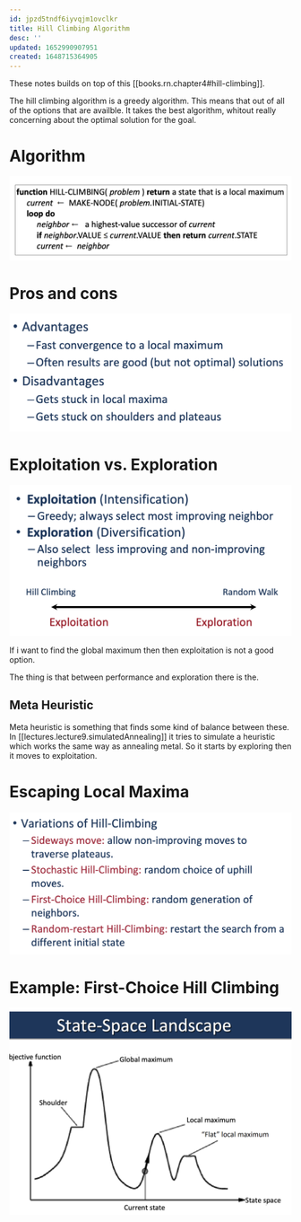 ```yaml
---
id: jpzd5tndf6iyvqjm1ovclkr
title: Hill Climbing Algorithm
desc: ''
updated: 1652990907951
created: 1648715364905
---
```

These notes builds on top of this [[books.rn.chapter4#hill-climbing]].

The hill climbing algorithm is a greedy algorithm. This means that out of all of the options that are availble. It takes the best algorithm, whitout really concerning about the optimal solution for the goal.

# Algorithm
![](./assets/images/2022-03-31-10-30-52.png)

# Pros and cons
![](./assets/images/2022-03-31-10-32-54.png)

# Exploitation vs. Exploration
![](./assets/images/2022-03-31-10-33-21.png)

If i want to find the global maximum then then exploitation is not a good option. 

The thing is that between performance and exploration there is the.

## Meta Heuristic 
Meta heuristic is something that finds some kind of balance between these. In [[lectures.lecture9.simulatedAnnealing]] it tries to simulate a heuristic which works the same way as annealing metal. So it starts by exploring then it moves to exploitation.

# Escaping Local Maxima
![](./assets/images/2022-03-31-10-33-44.png)

# Example: First-Choice Hill Climbing
![](./assets/images/2022-03-31-10-32-37.png)

